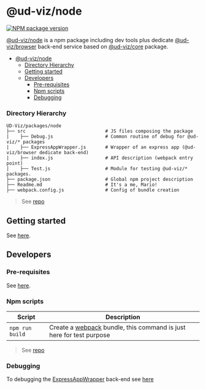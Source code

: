 # @ud-viz/node

[![NPM package version](https://badgen.net/npm/v/@ud-viz/node)](https://npmjs.com/package/@ud-viz/node)

[@ud-viz/node](https://npmjs.com/package/@ud-viz/node) is a npm package including dev tools plus dedicate [@ud-viz/browser](https://npmjs.com/package/@ud-viz/browser) back-end service based on [@ud-viz/core](https://npmjs.com/package/@ud-viz/core) package.

- [@ud-viz/node](#ud-viznode)
    - [Directory Hierarchy](#directory-hierarchy)
  - [Getting started](#getting-started)
  - [Developers](#developers)
    - [Pre-requisites](#pre-requisites)
    - [Npm scripts](#npm-scripts)
    - [Debugging](#debugging)

### Directory Hierarchy

```
UD-Viz/packages/node
├── src                             # JS files composing the package
|    ├── Debug.js                   # Common routine of debug for @ud-viz/* packages
|    ├── ExpressAppWrapper.js       # Wrapper of an express app (@ud-viz/browser dedicate back-end)
|    ├── index.js                   # API description (webpack entry point)
|    ├── Test.js                    # Module for testing @ud-viz/* packages.
├── package.json                    # Global npm project description
├── Readme.md                       # It's a me, Mario!
├── webpack.config.js               # Config of bundle creation
```

> See [repo](https://github.com/VCityTeam/UD-Viz/blob/master/packages/node)

## Getting started

See [here](../../Readme.md#getting-started).

## Developers

### Pre-requisites

See [here](../../Readme.md#pre-requisites).

### Npm scripts

| Script          | Description                                                                                    |
| --------------- | ---------------------------------------------------------------------------------------------- |
| `npm run build` | Create a [webpack](https://webpack.js.org/) bundle, this command is just here for test purpose |

> See [repo](https://github.com/VCityTeam/UD-Viz/blob/master/packages/node)

### Debugging

To debugging the [ExpressAppWrapper](./src/ExpressAppWrapper.js) back-end see [here](../../Readme.md#debugging-the-examples)
